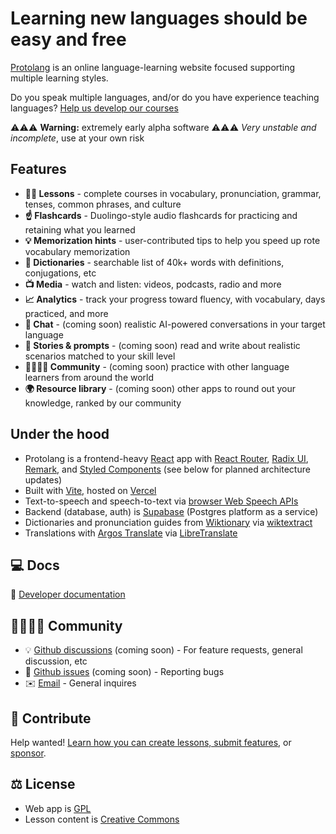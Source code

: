 # Learning new languages should be easy and free

[Protolang](https://protolang.com/about) is an online language-learning website focused supporting multiple learning styles.

Do you speak multiple languages, and/or do you have experience teaching languages? [Help us develop our courses](contributing.md)

⚠️⚠️⚠️ **Warning:** extremely early alpha software ⚠️⚠️⚠️
*Very unstable and incomplete*, use at your own risk

## Features


- **🧑‍🏫 Lessons** - complete courses in vocabulary, pronunciation, grammar, tenses, common phrases, and culture
- **☝️ Flashcards** - Duolingo-style audio flashcards for practicing and retaining what you learned
- **💡 Memorization hints** - user-contributed tips to help you speed up rote vocabulary memorization
- **📖 Dictionaries** - searchable list of 40k+ words with definitions, conjugations, etc
- **📺 Media** - watch and listen: videos, podcasts, radio and more
- **📈 Analytics** - track your progress toward fluency, with vocabulary, days practiced, and more
- **💬 Chat** - (coming soon) realistic AI-powered conversations in your target language
- **🏰 Stories &amp; prompts** - (coming soon) read and write about realistic scenarios matched to your skill level
- **👨‍👩‍👧‍👦 Community** - (coming soon) practice with other language learners from around the world
- **🌍 Resource library** - (coming soon) other apps to round out your knowledge, ranked by our community

## Under the hood

- Protolang is a frontend-heavy [React](https://reactjs.org/) app with [React Router](https://reactrouter.com/en/main), [Radix UI](https://www.radix-ui.com/), [Remark](https://remark.js.org/), and [Styled Components](https://styled-components.com/) (see below for planned architecture updates)
- Built with [Vite](https://vitejs.dev/), hosted on [Vercel](https://vercel.com/dashboard)
- Text-to-speech and speech-to-text via [browser Web Speech APIs](https://developer.mozilla.org/en-US/docs/Web/API/Web_Speech_API)
- Backend (database, auth) is [Supabase](https://supabase.com/) (Postgres platform as a service)
- Dictionaries and pronunciation guides from [Wiktionary](https://en.wiktionary.org/) via [wiktextract](https://github.com/tatuylonen/wiktextract)
- Translations with [Argos Translate](https://github.com/argosopentech/argos-translate/) via [LibreTranslate](https://libretranslate.com/)

## 💻 Docs

📝 [Developer documentation](docs/readme.md)

## 👨‍👩‍👧‍👦 Community

- 💡 [Github discussions](https://github.com/sampl/protolang/discussions) (coming soon) - For feature requests, general discussion, etc
- 🐞 [Github issues](https://github.com/sampl/protolang/issues) (coming soon) - Reporting bugs
- ✉️ [Email](mailto:sam@directedworks.com) - General inquires

## 🙌 Contribute

Help wanted! [Learn how you can create lessons, submit features](contributing.md), or [sponsor](https://protolang.com/sponsor).

## ⚖️ License

- Web app is [GPL](license.txt)
- Lesson content is [Creative Commons](language/license.txt)
